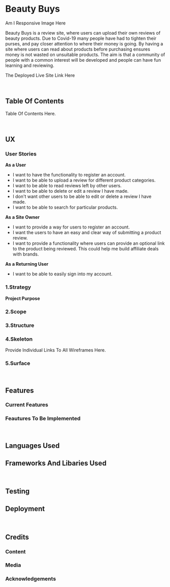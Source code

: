 # Beauty Buys

Am I Responsive Image Here

Beauty Buys is a review site, where users can upload their own reviews of beauty products. Due to Covid-19 many people have had to tighten
their purses, and pay closer attention to where their money is going. By having a site where users can read about products before purchasing
ensures money is not wasted on unsuitable products. The aim is that a community of people with a common interest will be developed and 
people can have fun learning and reviewing.

The Deployed Live Site Link Here 

<br>

## Table Of Contents 

Table Of Contents Here.

<br>

## UX 

### User Stories 

**As a User**

* I want to have the functionality to register an account.
* I want to be able to upload a review for different product categories. 
* I want to be able to read reviews left by other users.
* I want to be able to delete or edit a review I have made. 
* I don't want other users to be able to edit or delete a review I have made.
* I want to be able to search for particular products.

**As a Site Owner**

* I want to provide a way for users to register an account.
* I want the users to have an easy and clear way of submitting a product review. 
* I want to provide a functionality where users can provide an optional link to the product being reviewed. This could help me build affiliate
  deals with brands.

**As a Returning User**

* I want to be able to easily sign into my account. 

### 1.Strategy 

**Project Purpose**

### 2.Scope

### 3.Structure

### 4.Skeleton

Provide Individual Links To All Wireframes Here.

### 5.Surface

<br>

## Features 

### Current Features 

### Feautures To Be Implemented

<br>

## Languages Used 

## Frameworks And Libaries Used 

<br>

## Testing 

## Deployment 

<br>

## Credits 

### Content 

### Media

### Acknowledgements